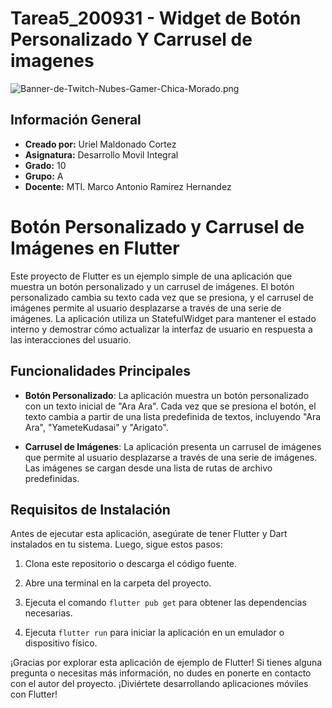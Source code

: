 # Tarea5_200931 - Widget de Botón Personalizado Y Carrusel de imagenes
![Banner-de-Twitch-Nubes-Gamer-Chica-Morado.png](https://i.postimg.cc/15q3LFXF/Banner-de-Twitch-Nubes-Gamer-Chica-Morado.png)
## Información General

- **Creado por:** Uriel Maldonado Cortez
- **Asignatura:** Desarrollo Movil Integral
- **Grado:** 10
- **Grupo:** A
- **Docente:** MTI. Marco Antonio Ramirez Hernandez
# Botón Personalizado y Carrusel de Imágenes en Flutter

Este proyecto de Flutter es un ejemplo simple de una aplicación que muestra un botón personalizado y un carrusel de imágenes. El botón personalizado cambia su texto cada vez que se presiona, y el carrusel de imágenes permite al usuario desplazarse a través de una serie de imágenes. La aplicación utiliza un StatefulWidget para mantener el estado interno y demostrar cómo actualizar la interfaz de usuario en respuesta a las interacciones del usuario.



## Funcionalidades Principales

- **Botón Personalizado**: La aplicación muestra un botón personalizado con un texto inicial de "Ara Ara". Cada vez que se presiona el botón, el texto cambia a partir de una lista predefinida de textos, incluyendo "Ara Ara", "YameteKudasai" y "Arigato".

- **Carrusel de Imágenes**: La aplicación presenta un carrusel de imágenes que permite al usuario desplazarse a través de una serie de imágenes. Las imágenes se cargan desde una lista de rutas de archivo predefinidas.

## Requisitos de Instalación

Antes de ejecutar esta aplicación, asegúrate de tener Flutter y Dart instalados en tu sistema. Luego, sigue estos pasos:

1. Clona este repositorio o descarga el código fuente.

2. Abre una terminal en la carpeta del proyecto.

3. Ejecuta el comando `flutter pub get` para obtener las dependencias necesarias.

4. Ejecuta `flutter run` para iniciar la aplicación en un emulador o dispositivo físico.



¡Gracias por explorar esta aplicación de ejemplo de Flutter! Si tienes alguna pregunta o necesitas más información, no dudes en ponerte en contacto con el autor del proyecto. ¡Diviértete desarrollando aplicaciones móviles con Flutter!
